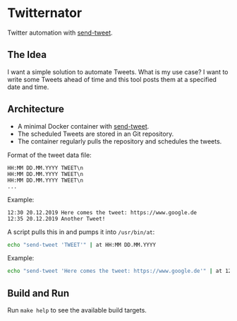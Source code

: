 # Twitternator

Twitter automation with [send-tweet][send-tweet].

## The Idea

I want a simple solution to automate Tweets. What is my use case? I want to write some Tweets ahead of time and this tool posts them at a specified date and time.

## Architecture

- A minimal Docker container with [send-tweet][send-tweet].
- The scheduled Tweets are stored in an Git repository.
- The container regularly pulls the repository and schedules the tweets.

Format of the tweet data file:

```text
HH:MM DD.MM.YYYY TWEET\n
HH:MM DD.MM.YYYY TWEET\n
HH:MM DD.MM.YYYY TWEET\n
...
```

Example:

```text
12:30 20.12.2019 Here comes the tweet: https://www.google.de
12:35 20.12.2019 Another Tweet!
```

A script pulls this in and pumps it into `/usr/bin/at`:

```bash
echo "send-tweet 'TWEET'" | at HH:MM DD.MM.YYYY
```

Example:

```bash
echo "send-tweet 'Here comes the tweet: https://www.google.de'" | at 12:30 20.12.2019
```

## Build and Run

Run `make help` to see the available build targets.

[send-tweet]: https://npm.taobao.org/package/send-tweet
